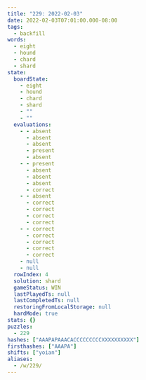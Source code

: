 ```yaml
---
title: "229: 2022-02-03"
date: 2022-02-03T07:01:00.000-08:00
tags:
  - backfill
words:
  - eight
  - hound
  - chard
  - shard
state:
  boardState:
    - eight
    - hound
    - chard
    - shard
    - ""
    - ""
  evaluations:
    - - absent
      - absent
      - absent
      - present
      - absent
    - - present
      - absent
      - absent
      - absent
      - correct
    - - absent
      - correct
      - correct
      - correct
      - correct
    - - correct
      - correct
      - correct
      - correct
      - correct
    - null
    - null
  rowIndex: 4
  solution: shard
  gameStatus: WIN
  lastPlayedTs: null
  lastCompletedTs: null
  restoringFromLocalStorage: null
  hardMode: true
stats: {}
puzzles:
  - 229
hashes: ["AAAPAPAAACACCCCCCCCCXXXXXXXXXX"]
firsthashes: ["AAAPA"]
shifts: ["yoian"]
aliases:
  - /w/229/
---
```

<!-- more -->
